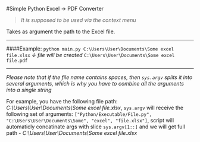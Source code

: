 #Simple Python Excel -> PDF Converter

>*It is supposed to be used via the context menu*

Takes as argument the path to the Excel file.

---

####Example:
`python main.py C:\Users\User\Documents\Some excel file.xlsx`
         *↓         file will be created*
`C:\Users\User\Documents\Some excel file.pdf`

---

_Please note that if the file name contains spaces, then `sys.argv` splits it into several arguments, which is why you have to combine all the arguments into a single string_

For example, you have the following file path: *C:\Users\User\Documents\Some excel file.xlsx*, `sys.argv` will receive the following set of arguments: `["Python/Executable/File.py", "C:\Users\User\Documents\Some", "excel", "file.xlsx"]`, script will automaticly concatinate args with slice `sys.argv[1::]` and we will get full path -  *C:\Users\User\Documents\Some excel file.xlsx*
